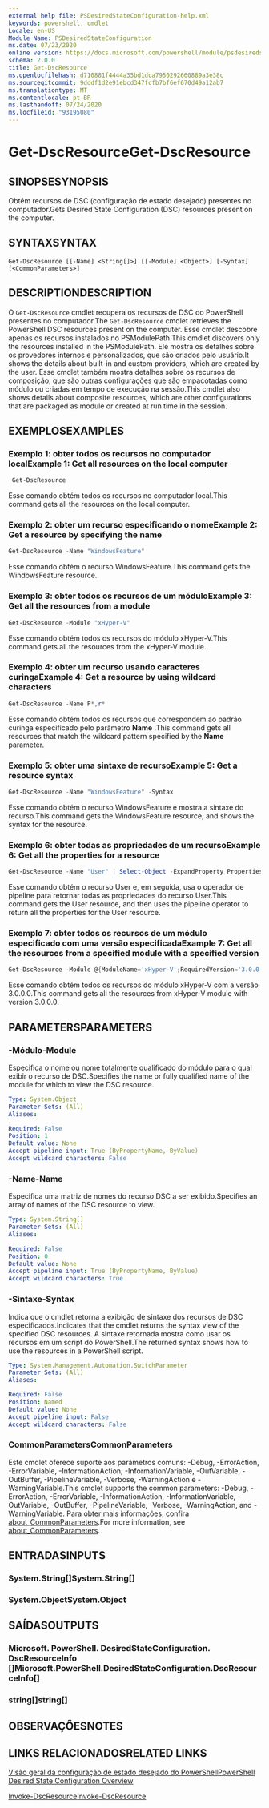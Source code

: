 ```yaml
---
external help file: PSDesiredStateConfiguration-help.xml
keywords: powershell, cmdlet
Locale: en-US
Module Name: PSDesiredStateConfiguration
ms.date: 07/23/2020
online version: https://docs.microsoft.com/powershell/module/psdesiredstateconfiguration/get-dscresource?view=powershell-7&WT.mc_id=ps-gethelp
schema: 2.0.0
title: Get-DscResource
ms.openlocfilehash: d710881f4444a35bd1dca7950292660889a3e38c
ms.sourcegitcommit: 9dddf1d2e91ebcd347fcfb7bf6ef670d49a12ab7
ms.translationtype: MT
ms.contentlocale: pt-BR
ms.lasthandoff: 07/24/2020
ms.locfileid: "93195080"
---
```

# <span data-ttu-id="052bf-103">Get-DscResource</span><span class="sxs-lookup"><span data-stu-id="052bf-103">Get-DscResource</span></span>

## <span data-ttu-id="052bf-104">SINOPSE</span><span class="sxs-lookup"><span data-stu-id="052bf-104">SYNOPSIS</span></span>
<span data-ttu-id="052bf-105">Obtém recursos de DSC (configuração de estado desejado) presentes no computador.</span><span class="sxs-lookup"><span data-stu-id="052bf-105">Gets Desired State Configuration (DSC) resources present on the computer.</span></span>

## <span data-ttu-id="052bf-106">SYNTAX</span><span class="sxs-lookup"><span data-stu-id="052bf-106">SYNTAX</span></span>

```
Get-DscResource [[-Name] <String[]>] [[-Module] <Object>] [-Syntax] [<CommonParameters>]
```

## <span data-ttu-id="052bf-107">DESCRIPTION</span><span class="sxs-lookup"><span data-stu-id="052bf-107">DESCRIPTION</span></span>

<span data-ttu-id="052bf-108">O `Get-DscResource` cmdlet recupera os recursos de DSC do PowerShell presentes no computador.</span><span class="sxs-lookup"><span data-stu-id="052bf-108">The `Get-DscResource` cmdlet retrieves the PowerShell DSC resources present on the computer.</span></span> <span data-ttu-id="052bf-109">Esse cmdlet descobre apenas os recursos instalados no PSModulePath.</span><span class="sxs-lookup"><span data-stu-id="052bf-109">This cmdlet discovers only the resources installed in the PSModulePath.</span></span> <span data-ttu-id="052bf-110">Ele mostra os detalhes sobre os provedores internos e personalizados, que são criados pelo usuário.</span><span class="sxs-lookup"><span data-stu-id="052bf-110">It shows the details about built-in and custom providers, which are created by the user.</span></span> <span data-ttu-id="052bf-111">Esse cmdlet também mostra detalhes sobre os recursos de composição, que são outras configurações que são empacotadas como módulo ou criadas em tempo de execução na sessão.</span><span class="sxs-lookup"><span data-stu-id="052bf-111">This cmdlet also shows details about composite resources, which are other configurations that are packaged as module or created at run time in the session.</span></span>

## <span data-ttu-id="052bf-112">EXEMPLOS</span><span class="sxs-lookup"><span data-stu-id="052bf-112">EXAMPLES</span></span>

### <span data-ttu-id="052bf-113">Exemplo 1: obter todos os recursos no computador local</span><span class="sxs-lookup"><span data-stu-id="052bf-113">Example 1: Get all resources on the local computer</span></span>

```powershell
 Get-DscResource
```

<span data-ttu-id="052bf-114">Esse comando obtém todos os recursos no computador local.</span><span class="sxs-lookup"><span data-stu-id="052bf-114">This command gets all the resources on the local computer.</span></span>

### <span data-ttu-id="052bf-115">Exemplo 2: obter um recurso especificando o nome</span><span class="sxs-lookup"><span data-stu-id="052bf-115">Example 2: Get a resource by specifying the name</span></span>

```powershell
Get-DscResource -Name "WindowsFeature"
```

<span data-ttu-id="052bf-116">Esse comando obtém o recurso WindowsFeature.</span><span class="sxs-lookup"><span data-stu-id="052bf-116">This command gets the WindowsFeature resource.</span></span>

### <span data-ttu-id="052bf-117">Exemplo 3: obter todos os recursos de um módulo</span><span class="sxs-lookup"><span data-stu-id="052bf-117">Example 3: Get all the resources from a module</span></span>

```powershell
Get-DscResource -Module "xHyper-V"
```

<span data-ttu-id="052bf-118">Esse comando obtém todos os recursos do módulo xHyper-V.</span><span class="sxs-lookup"><span data-stu-id="052bf-118">This command gets all the resources from the xHyper-V module.</span></span>

### <span data-ttu-id="052bf-119">Exemplo 4: obter um recurso usando caracteres curinga</span><span class="sxs-lookup"><span data-stu-id="052bf-119">Example 4: Get a resource by using wildcard characters</span></span>

```powershell
Get-DscResource -Name P*,r*
```

<span data-ttu-id="052bf-120">Esse comando obtém todos os recursos que correspondem ao padrão curinga especificado pelo parâmetro **Name** .</span><span class="sxs-lookup"><span data-stu-id="052bf-120">This command gets all resources that match the wildcard pattern specified by the **Name** parameter.</span></span>

### <span data-ttu-id="052bf-121">Exemplo 5: obter uma sintaxe de recurso</span><span class="sxs-lookup"><span data-stu-id="052bf-121">Example 5: Get a resource syntax</span></span>

```powershell
Get-DscResource -Name "WindowsFeature" -Syntax
```

<span data-ttu-id="052bf-122">Esse comando obtém o recurso WindowsFeature e mostra a sintaxe do recurso.</span><span class="sxs-lookup"><span data-stu-id="052bf-122">This command gets the WindowsFeature resource, and shows the syntax for the resource.</span></span>

### <span data-ttu-id="052bf-123">Exemplo 6: obter todas as propriedades de um recurso</span><span class="sxs-lookup"><span data-stu-id="052bf-123">Example 6: Get all the properties for a resource</span></span>

```powershell
Get-DscResource -Name "User" | Select-Object -ExpandProperty Properties
```

<span data-ttu-id="052bf-124">Esse comando obtém o recurso User e, em seguida, usa o operador de pipeline para retornar todas as propriedades do recurso User.</span><span class="sxs-lookup"><span data-stu-id="052bf-124">This command gets the User resource, and then uses the pipeline operator to return all the properties for the User resource.</span></span>

### <span data-ttu-id="052bf-125">Exemplo 7: obter todos os recursos de um módulo especificado com uma versão especificada</span><span class="sxs-lookup"><span data-stu-id="052bf-125">Example 7: Get all the resources from a specified module with a specified version</span></span>

```powershell
Get-DscResource -Module @{ModuleName='xHyper-V';RequiredVersion='3.0.0.0'}
```

<span data-ttu-id="052bf-126">Esse comando obtém todos os recursos do módulo xHyper-V com a versão 3.0.0.0.</span><span class="sxs-lookup"><span data-stu-id="052bf-126">This command gets all the resources from xHyper-V module with version 3.0.0.0.</span></span>

## <span data-ttu-id="052bf-127">PARAMETERS</span><span class="sxs-lookup"><span data-stu-id="052bf-127">PARAMETERS</span></span>

### <span data-ttu-id="052bf-128">-Módulo</span><span class="sxs-lookup"><span data-stu-id="052bf-128">-Module</span></span>

<span data-ttu-id="052bf-129">Especifica o nome ou nome totalmente qualificado do módulo para o qual exibir o recurso de DSC.</span><span class="sxs-lookup"><span data-stu-id="052bf-129">Specifies the name or fully qualified name of the module for which to view the DSC resource.</span></span>

```yaml
Type: System.Object
Parameter Sets: (All)
Aliases:

Required: False
Position: 1
Default value: None
Accept pipeline input: True (ByPropertyName, ByValue)
Accept wildcard characters: False
```

### <span data-ttu-id="052bf-130">-Name</span><span class="sxs-lookup"><span data-stu-id="052bf-130">-Name</span></span>

<span data-ttu-id="052bf-131">Especifica uma matriz de nomes do recurso DSC a ser exibido.</span><span class="sxs-lookup"><span data-stu-id="052bf-131">Specifies an array of names of the DSC resource to view.</span></span>

```yaml
Type: System.String[]
Parameter Sets: (All)
Aliases:

Required: False
Position: 0
Default value: None
Accept pipeline input: True (ByPropertyName, ByValue)
Accept wildcard characters: True
```

### <span data-ttu-id="052bf-132">-Sintaxe</span><span class="sxs-lookup"><span data-stu-id="052bf-132">-Syntax</span></span>

<span data-ttu-id="052bf-133">Indica que o cmdlet retorna a exibição de sintaxe dos recursos de DSC especificados.</span><span class="sxs-lookup"><span data-stu-id="052bf-133">Indicates that the cmdlet returns the syntax view of the specified DSC resources.</span></span> <span data-ttu-id="052bf-134">A sintaxe retornada mostra como usar os recursos em um script do PowerShell.</span><span class="sxs-lookup"><span data-stu-id="052bf-134">The returned syntax shows how to use the resources in a PowerShell script.</span></span>

```yaml
Type: System.Management.Automation.SwitchParameter
Parameter Sets: (All)
Aliases:

Required: False
Position: Named
Default value: None
Accept pipeline input: False
Accept wildcard characters: False
```

### <span data-ttu-id="052bf-135">CommonParameters</span><span class="sxs-lookup"><span data-stu-id="052bf-135">CommonParameters</span></span>

<span data-ttu-id="052bf-136">Este cmdlet oferece suporte aos parâmetros comuns: -Debug, -ErrorAction, -ErrorVariable, -InformationAction, -InformationVariable, -OutVariable, -OutBuffer, -PipelineVariable, -Verbose, -WarningAction e -WarningVariable.</span><span class="sxs-lookup"><span data-stu-id="052bf-136">This cmdlet supports the common parameters: -Debug, -ErrorAction, -ErrorVariable, -InformationAction, -InformationVariable, -OutVariable, -OutBuffer, -PipelineVariable, -Verbose, -WarningAction, and -WarningVariable.</span></span> <span data-ttu-id="052bf-137">Para obter mais informações, confira [about_CommonParameters](https://go.microsoft.com/fwlink/?LinkID=113216).</span><span class="sxs-lookup"><span data-stu-id="052bf-137">For more information, see [about_CommonParameters](https://go.microsoft.com/fwlink/?LinkID=113216).</span></span>

## <span data-ttu-id="052bf-138">ENTRADAS</span><span class="sxs-lookup"><span data-stu-id="052bf-138">INPUTS</span></span>

### <span data-ttu-id="052bf-139">System.String[]</span><span class="sxs-lookup"><span data-stu-id="052bf-139">System.String[]</span></span>

### <span data-ttu-id="052bf-140">System.Object</span><span class="sxs-lookup"><span data-stu-id="052bf-140">System.Object</span></span>

## <span data-ttu-id="052bf-141">SAÍDAS</span><span class="sxs-lookup"><span data-stu-id="052bf-141">OUTPUTS</span></span>

### <span data-ttu-id="052bf-142">Microsoft. PowerShell. DesiredStateConfiguration. DscResourceInfo []</span><span class="sxs-lookup"><span data-stu-id="052bf-142">Microsoft.PowerShell.DesiredStateConfiguration.DscResourceInfo[]</span></span>

### <span data-ttu-id="052bf-143">string[]</span><span class="sxs-lookup"><span data-stu-id="052bf-143">string[]</span></span>

## <span data-ttu-id="052bf-144">OBSERVAÇÕES</span><span class="sxs-lookup"><span data-stu-id="052bf-144">NOTES</span></span>

## <span data-ttu-id="052bf-145">LINKS RELACIONADOS</span><span class="sxs-lookup"><span data-stu-id="052bf-145">RELATED LINKS</span></span>

[<span data-ttu-id="052bf-146">Visão geral da configuração de estado desejado do PowerShell</span><span class="sxs-lookup"><span data-stu-id="052bf-146">PowerShell Desired State Configuration Overview</span></span>](/powershell/scripting/dsc/overview/overview)

[<span data-ttu-id="052bf-147">Invoke-DscResource</span><span class="sxs-lookup"><span data-stu-id="052bf-147">Invoke-DscResource</span></span>](/powershell/module/PSDesiredStateConfiguration/Invoke-DscResource)
